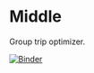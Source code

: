 # Middle #

Group trip optimizer.

[![Binder](http://mybinder.org/badge.svg)](http://mybinder.org:/repo/bsmith89/middle)
